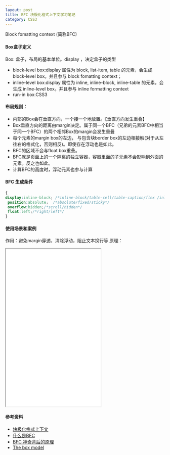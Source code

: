 ```yaml
---
layout: post
title: BFC 块极化格式上下文学习笔记
category: CSS3
---
```


Block fomatting context (简称BFC)

#### Box盒子定义

Box: 盒子，布局的基本单位。display ，决定盒子的类型

- block-level box:display 属性为 block, list-item, table 的元素，会生成 block-level box。并且参与 block fomatting context；
- inline-level box:display 属性为 inline, inline-block, inline-table 的元素，会生成 inline-level box。并且参与 inline formatting context
- run-in box:CSS3


#### 布局规则：

- 内部的Box会在垂直方向，一个接一个地放置。【垂直方向发生重叠】
- Box垂直方向的距离由margin决定。属于同一个BFC（兄弟的元素BFC中相当于同一个BFC）的两个相邻Box的margin会发生重叠
- 每个元素的margin box的左边， 与包含块border box的左边相接触(对于从左往右的格式化，否则相反)。即使存在浮动也是如此。
- BFC的区域不会与float box重叠。
- BFC就是页面上的一个隔离的独立容器，容器里面的子元素不会影响到外面的元素。反之也如此。
- 计算BFC的高度时，浮动元素也参与计算



#### BFC 生成条件

```css
{
display:inline-block; /*inline-block/table-cell/table-caption/flex /inline-flex/flow-root*/
 position:absolute;  /*absolute/fixed/sticky*/
 overflow:hidden;/*scroll/hidden*/
 float:left;/*right/left*/
}
```

#### 使用场景和案例

作用：避免margin穿透，清除浮动，阻止文本换行等
原理：

<iframe src="//jsfiddle.net/yangjl/meaqqdrL/2/embedded/html,css,result/" height="500"></iframe> 


#### 参考资料

- [块极化格式上下文](https://developer.mozilla.org/zh-CN/docs/Web/Guide/CSS/Block_formatting_context)
- [什么是BFC](http://div.io/topic/834)
- [BFC 神奇背后的原理](http://www.cnblogs.com/lhb25/p/inside-block-formatting-ontext.html)
- [The box model](https://developer.mozilla.org/zh-CN/docs/Learn/CSS/Introduction_to_CSS/Box_model)